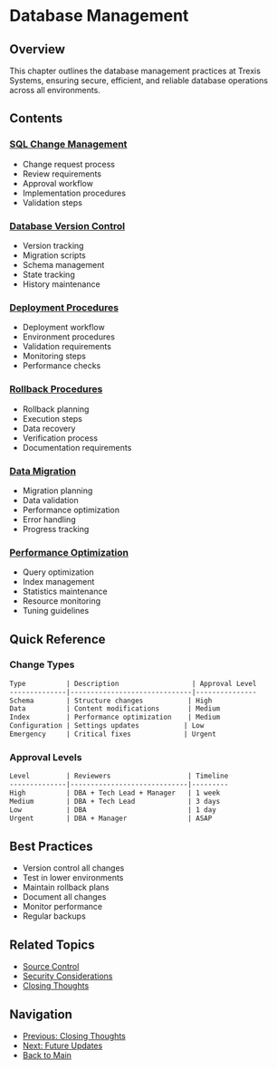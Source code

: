 # Database Management

## Overview
This chapter outlines the database management practices at Trexis Systems, ensuring secure, efficient, and reliable database operations across all environments.

## Contents

### [SQL Change Management](sql-changes.md)
- Change request process
- Review requirements
- Approval workflow
- Implementation procedures
- Validation steps

### [Database Version Control](database-versioning.md)
- Version tracking
- Migration scripts
- Schema management
- State tracking
- History maintenance

### [Deployment Procedures](database-deployment.md)
- Deployment workflow
- Environment procedures
- Validation requirements
- Monitoring steps
- Performance checks

### [Rollback Procedures](database-rollback.md)
- Rollback planning
- Execution steps
- Data recovery
- Verification process
- Documentation requirements

### [Data Migration](data-migration.md)
- Migration planning
- Data validation
- Performance optimization
- Error handling
- Progress tracking

### [Performance Optimization](performance-optimization.md)
- Query optimization
- Index management
- Statistics maintenance
- Resource monitoring
- Tuning guidelines

## Quick Reference

### Change Types
```markdown
Type          | Description                  | Approval Level
--------------|------------------------------|---------------
Schema        | Structure changes           | High
Data          | Content modifications       | Medium
Index         | Performance optimization    | Medium
Configuration | Settings updates           | Low
Emergency     | Critical fixes             | Urgent
```

### Approval Levels
```markdown
Level         | Reviewers                   | Timeline
--------------|-----------------------------|---------
High          | DBA + Tech Lead + Manager   | 1 week
Medium        | DBA + Tech Lead             | 3 days
Low           | DBA                         | 1 day
Urgent        | DBA + Manager               | ASAP
```

## Best Practices
- Version control all changes
- Test in lower environments
- Maintain rollback plans
- Document all changes
- Monitor performance
- Regular backups

## Related Topics
- [Source Control](../10-source-control/README.md)
- [Security Considerations](../11-security/README.md)
- [Closing Thoughts](../12-closing-thoughts/README.md)

## Navigation
- [Previous: Closing Thoughts](../12-closing-thoughts/README.md)
- [Next: Future Updates](../14-future-updates/README.md)
- [Back to Main](../../README.md)
